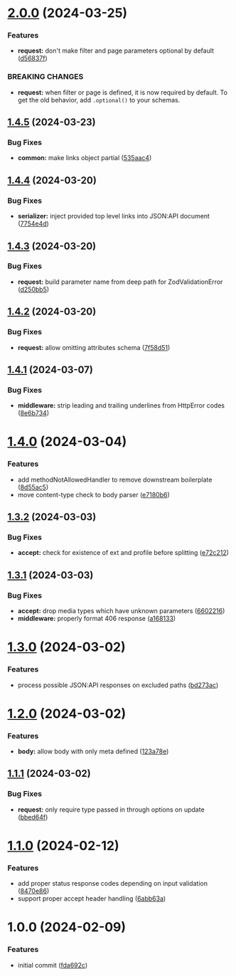 # [2.0.0](https://github.com/dasprid/koa-jsonapi-zod/compare/v1.4.5...v2.0.0) (2024-03-25)


### Features

* **request:** don't make filter and page parameters optional by default ([d56837f](https://github.com/dasprid/koa-jsonapi-zod/commit/d56837f15598e3eac31bfe42d36220c911c233af))


### BREAKING CHANGES

* **request:** when filter or page is defined, it is now required by default.
To get the old behavior, add `.optional()` to your schemas.

## [1.4.5](https://github.com/dasprid/koa-jsonapi-zod/compare/v1.4.4...v1.4.5) (2024-03-23)


### Bug Fixes

* **common:** make links object partial ([535aac4](https://github.com/dasprid/koa-jsonapi-zod/commit/535aac48ceb47b0323874f258de26dbc9694a271))

## [1.4.4](https://github.com/dasprid/koa-jsonapi-zod/compare/v1.4.3...v1.4.4) (2024-03-20)


### Bug Fixes

* **serializer:** inject provided top level links into JSON:API document ([7754e4d](https://github.com/dasprid/koa-jsonapi-zod/commit/7754e4d9cf5d158ceeeb3f96c1ea6cc2395d0552))

## [1.4.3](https://github.com/dasprid/koa-jsonapi-zod/compare/v1.4.2...v1.4.3) (2024-03-20)


### Bug Fixes

* **request:** build parameter name from deep path for ZodValidationError ([d250bb5](https://github.com/dasprid/koa-jsonapi-zod/commit/d250bb572b344ad35035dc798d3784304494db6c))

## [1.4.2](https://github.com/dasprid/koa-jsonapi-zod/compare/v1.4.1...v1.4.2) (2024-03-20)


### Bug Fixes

* **request:** allow omitting attributes schema ([7f58d51](https://github.com/dasprid/koa-jsonapi-zod/commit/7f58d517329e5c28f6049f210325d2e73095c5b2))

## [1.4.1](https://github.com/dasprid/koa-jsonapi-zod/compare/v1.4.0...v1.4.1) (2024-03-07)


### Bug Fixes

* **middleware:** strip leading and trailing underlines from HttpError codes ([8e6b734](https://github.com/dasprid/koa-jsonapi-zod/commit/8e6b7346c70cffca28f7686615fde2c388c480cd))

# [1.4.0](https://github.com/dasprid/koa-jsonapi-zod/compare/v1.3.2...v1.4.0) (2024-03-04)


### Features

* add methodNotAllowedHandler to remove downstream boilerplate ([8d55ac5](https://github.com/dasprid/koa-jsonapi-zod/commit/8d55ac5a3eab0bc322de612f461692ae15d52470))
* move content-type check to body parser ([e7180b6](https://github.com/dasprid/koa-jsonapi-zod/commit/e7180b65b2dcecb9f2c51842542d99fd275a902f))

## [1.3.2](https://github.com/dasprid/koa-jsonapi-zod/compare/v1.3.1...v1.3.2) (2024-03-03)


### Bug Fixes

* **accept:** check for existence of ext and profile before splitting ([e72c212](https://github.com/dasprid/koa-jsonapi-zod/commit/e72c212f0186f9c591b3215f7294d4cde8079e2f))

## [1.3.1](https://github.com/dasprid/koa-jsonapi-zod/compare/v1.3.0...v1.3.1) (2024-03-03)


### Bug Fixes

* **accept:** drop media types which have unknown parameters ([6602216](https://github.com/dasprid/koa-jsonapi-zod/commit/66022168773d71064360d0cda36c3b674d456731))
* **middleware:** properly format 406 response ([a168133](https://github.com/dasprid/koa-jsonapi-zod/commit/a1681334f65630a940fb02f5023e7afb0a73074c))

# [1.3.0](https://github.com/dasprid/koa-jsonapi-zod/compare/v1.2.0...v1.3.0) (2024-03-02)


### Features

* process possible JSON:API responses on excluded paths ([bd273ac](https://github.com/dasprid/koa-jsonapi-zod/commit/bd273ac72c9c0a77d4e6d8116bcbb9a03db269e3))

# [1.2.0](https://github.com/dasprid/koa-jsonapi-zod/compare/v1.1.1...v1.2.0) (2024-03-02)


### Features

* **body:** allow body with only meta defined ([123a78e](https://github.com/dasprid/koa-jsonapi-zod/commit/123a78efa4050644e46c6bcc2812b8ff4852c750))

## [1.1.1](https://github.com/dasprid/koa-jsonapi-zod/compare/v1.1.0...v1.1.1) (2024-03-02)


### Bug Fixes

* **request:** only require type passed in through options on update ([bbed64f](https://github.com/dasprid/koa-jsonapi-zod/commit/bbed64f7a777f957820a0f3e60be58cb3670fef4))

# [1.1.0](https://github.com/dasprid/koa-jsonapi-zod/compare/v1.0.0...v1.1.0) (2024-02-12)


### Features

* add proper status response codes depending on input validation ([8470e86](https://github.com/dasprid/koa-jsonapi-zod/commit/8470e8623b1c829f241ebe92132658999b1a0448))
* support proper accept header handling ([6abb63a](https://github.com/dasprid/koa-jsonapi-zod/commit/6abb63a288a48ec1953e11fff000baeedd2a6b08))

# 1.0.0 (2024-02-09)


### Features

* initial commit ([fda692c](https://github.com/dasprid/koa-jsonapi-zod/commit/fda692c6d26511985ecdb10be5977b34afe07168))
